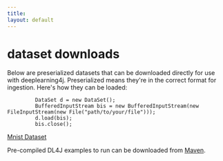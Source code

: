 ```yaml
---
title: 
layout: default
---
```


# dataset downloads

Below are preserialized datasets that can be downloaded directly for use with deeplearning4j. Preserialized means they're in the correct format for ingestion. Here's how they can be loaded:


             DataSet d = new DataSet();
             BufferedInputStream bis = new BufferedInputStream(new FileInputStream(new File("path/to/your/file")));
             d.load(bis);
             bis.close();

[Mnist Dataset](https://drive.google.com/file/d/0B-O_wola53IsWDhCSEtJWXUwTjg/edit?usp=sharing)

Pre-compiled DL4J examples to run can be downloaded from [Maven](http://search.maven.org/#search%7Cga%7C1%7Cdeeplearning4j).